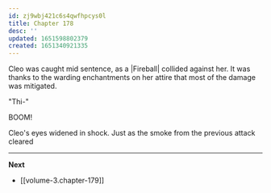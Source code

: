 ```yaml
---
id: zj9wbj421c6s4qwfhpcys0l
title: Chapter 178
desc: ''
updated: 1651598802379
created: 1651340921335
---
```


Cleo was caught mid sentence, as a |Fireball| collided against her. It was thanks to the warding enchantments on her attire that most of the damage was mitigated.

"Thi-"

BOOM!

Cleo's eyes widened in shock. Just as the smoke from the previous attack cleared


____

**Next**
* [[volume-3.chapter-179]]